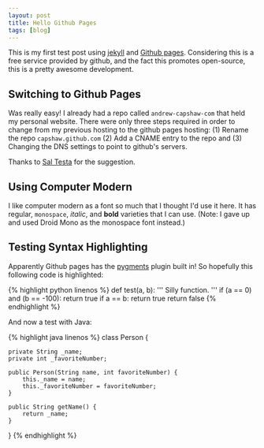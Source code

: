 ```yaml
---
layout: post
title: Hello Github Pages
tags: [blog]
---
```


This is my first test post using <a href='https://github.com/mojombo/jekyll/'>jekyll</a> and <a href='http://pages.github.com'>Github pages</a>. Considering this is a free service provided by github, and the fact this promotes open-source, this is a pretty awesome development.

Switching to Github Pages
-------------------------

Was really easy! I already had a repo called `andrew-capshaw-com` that held my personal website. There were only three steps required in order to change from my previous hosting to the github pages hosting: (1) Rename the repo `capshaw.github.com` (2) Add a CNAME entry to the repo and (3) Changing the DNS settings to point to github's servers.

Thanks to <a href='http://www.saltesta.com'>Sal Testa</a> for the suggestion.

Using Computer Modern
---------------------

I like computer modern as a font so much that I thought I'd use it here. It has regular, `monospace`, <em>italic</em>, and <strong>bold</strong> varieties that I can use. (Note: I gave up and used Droid Mono as the monospace font instead.)

Testing Syntax Highlighting
---------------------------

Apparently Github pages has the <a href='http://pygments.org'>pygments</a> plugin built in! So hopefully this following code is highlighted:

{% highlight python linenos %}
def test(a, b):
    ''' Silly function. '''
    if (a == 0) and (b == -100):
        return true
    if a == b:
        return true
    return false
{% endhighlight %}

And now a test with Java:

{% highlight java linenos %}
class Person {

    private String _name;
    private int _favoriteNumber;

    public Person(String name, int favoriteNumber) {
        this._name = name;
        this._favoriteNumber = favoriteNumber;
    }

    public String getName() {
        return _name;
    }
}
{% endhighlight %}